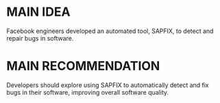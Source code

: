# MAIN IDEA
Facebook engineers developed an automated tool, SAPFIX, to detect and repair bugs in software.

# MAIN RECOMMENDATION
Developers should explore using SAPFIX to automatically detect and fix bugs in their software, improving overall software quality.
